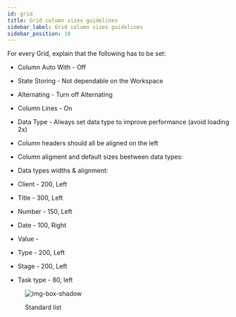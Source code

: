 ```yaml
---
id: grid
title: Grid column sizes guidelines
sidebar_label: Grid column sizes guidelines
sidebar_position: 10
---
```


For every Grid, explain that the following has to be set:

- Column Auto With - Off
- State Storing - Not dependable on the Workspace
- Alternating - Turn off Alternating
- Column Lines - On
- Data Type - Always set data type to improve performance (avoid loading 2x)
- Column headers should all be aligned on the left
- Column aligment and default sizes beetween data types:

- Data types widths & alignment:
- Client - 200, Left
- Title - 300, Left
- Number - 150, Left
- Date - 100, Right
- Value -
- Type - 200, Left
- Stage - 200, Left
- Task type - 80, left

<figure>

![img-box-shadow](/img/design/design-standard-list.png)
<figcaption>Standard list</figcaption>
</figure>


